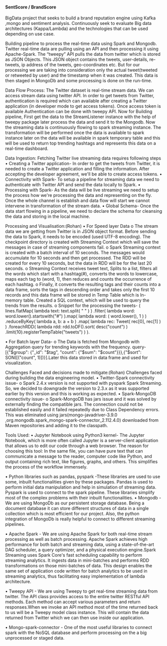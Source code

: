 #### SentScore / BrandScore

BigData project that seeks to build a brand reputation engine using Kafka ,mongo and sentiment analysis. Continuously seek to evaluate 
Big data architectures (Kappa/Lambda) and the technologies that can be used depending on use case. 
 
Building pipeline to process the real-time data using Spark and Mongodb. Twitter real-time data are pulling using an API and then processing it using Apache-Spark. The “tweepy” API pulls the data from twitter which is stored as JSON Objects. This JSON object contains the tweets, user-details, re-tweets, ip address of the tweets, geo-coordinates etc. But for our processing we are taking into consideration only the actual tweet(tweeted or retweeted by user) and the timestamp when it was created. This data is then staged in MongoDb and some processing is done on the run-time.

Data Flow Process: The Twitter dataset is real-time stream data. We can access stream data using twitter API. In order to get tweets from Twitter, authentication is required which can available after creating a Twitter application (in developer mode to get access tokens). Once access token is available Authentication can be done with tweepy API. Now for Building pipeline, First get the data to the StreamListener instance with the help of tweepy package later process the data and send it to the Mongodb. Now the streaming data is continuously flowing to spark streaming instance. The transformation will be performed once the data is available to spark instance later on the data will be available in spark temporary table and this will be used to return top trending hashtags and represents this data on a real-time dashboard.

Data Ingestion: Fetching Twitter live streaming data requires following steps • Creating a Twitter application- In order to get the tweets from Twitter, it is needed to create a Twitter application and filling the information. After accepting the developer agreement, we'll be able to create access tokens. • Connectivity with Spark- To setup a pipeline for streaming data we need to authenticate with Twitter API and send the data locally to Spark.
• Processing with Spark- As the data will be live streaming we need to setup the process how we're processing the data and representing on the fly. Once the whole channel is establish and data flow will start we cannot intervene in transformation of the stream data.
• Global Schema- Once the data start flowing in a pipeline, we need to declare the schema for cleansing the data and storing in the local machine.

Processing and Visualisation:(Rohan) • For Speed layer Data o The stream data we are getting from Twitter is in JSON object format. Before sending the data to Spark, it needs to be encoded (used UTF-8 encoding). The checkpoint directory is created with Streaming Context which will save the messages in case of streaming components fail. o Spark Streaming context is created with a batch interval of 10 seconds. The messages would accumulate for 10 seconds and then get processed. The RDD will be created for every 10 seconds, but the data in RDD will be for the last 20 seconds. o Streaming Context receives tweet text, Splits to a list, filters all the words which start with a hashtag(#), converts the words to lowercase, maps each tag to (word, 1), then reduces and counts the occurrence of each hashtag. o Finally, it converts the resulting tags and their counts into a data frame, sorts the tags in descending order and takes only the first 10 records and this data frame will be stored in Temp Table which is In-memory table. Created a SQL context, which will be used to query the trends from the results. o Snippet for the processing the tweets- ( lines.flatMap( lambda text: text.split( " " ) ) .filter( lambda word: word.lower().startswith("#") ).map( lambda word: ( word.lower(), 1 ) ) .reduceByKey( lambda a, b: a + b ) .map( lambda rec: Tweet( rec[0], rec[1] ) ) .foreachRDD( lambda rdd: rdd.toDF().sort( desc("count") ) .limit(10).registerTempTable("tweets") ) ).

• For Batch layer Data-
o The Data is fetched from Mongodb with Aggregation query for trending keywords with the frequency. query- [{"$group": {"_id": "$tag", "count": {"$sum": "$count"}}},{"$sort": SON([("count", 1)])}].Later this data stored in data frame and used for visualization.

Challenges Faced and decisions made to mitigate:(Rohan) Challenges faced during building the data engineering model. • Twitter-Spark connectivity issue- o Spark 2.4.x version is not supported with pyspark Spark Streaming. So, we decided to downgrade the version to 2.3.x as it was supported earlier by this version and this is working as expected.
• Spark-MongoDB connectivity issue- o Spark-MongoDB has jars issue and it was solved by externally finding the compatible jars. The connection could not be established easily and it failed repeatedly due to Class Dependency errors. This was eliminated using jars(mongo-javadriver-3.9.0 ,org.mongodb.spark_mongo-spark-connector_2.112.4.0) downloaded from Maven repositories and adding it to the classpath.

Tools Used:
• Jupyter Notebook using Python3 kernel- The Jupyter Notebook, which is more often called Jupyter is a server-client application that allows us to edit our code through a web browser. The reason for choosing this tool: In the same file, you can have pure text that can communicate a message to the reader, computer code like Python, and output containing rich text, like figures, graphs, and others. This simplifies the process of the workflow immensely.

• Python libraries such as pandas, pyspark -These libraries are used to use some, inbuilt functionalities given by these packages. Pandas is used to perform initial data manipulation and help in simulation of streaming data. Pyspark is used to connect to the spark pipeline. These libraries simplify most of the complex problems with their inbuilt functionalities. • Mongodb - We are using MongoDb as our persistent storage database. Being a document database it can store different structures of data in a single collection which is most efficient for our project. Also, the python integration of MongoDb is really helpful to connect to different streaming pipelines.

• Apache Spark - We are using Apache Spark for both real-time stream processing as well as batch processing. Apache Spark achieves high performance for both batch and streaming data, using a state-of-the-art DAG scheduler, a query optimizer, and a physical execution engine.Spark Streaming uses Spark Core's fast scheduling capability to perform streaming analytics. It ingests data in mini-batches and performs RDD transformations on those mini-batches of data. This design enables the same set of application code written for batch analytics to be used in streaming analytics, thus facilitating easy implementation of lambda architecture.

• Tweepy API - We are using Tweepy to get real-time streaming data from twitter. The API class provides access to the entire twitter RESTful API methods. Each method can accept various parameters and return responses.When we invoke an API method most of the time returned back to us will be a Tweepy model class instance. This will contain the data returned from Twitter which we can then use inside our application.

• Mongo-spark-connector - One of the most useful libraries to connect spark with the NoSQL database and perform processing on the a big unprocessed or staged data.  